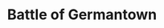 ---
pid: LLG153
title: Battle of Germantown
location_transcription: Vernon Park / Germantown
zipcode: '19118'
outside_phl: 
neighborhood: Chestnut Hill
age: '15'
age_range: 13-19
instagram: 
image_file_name: LLG_153.jpg
proposal_transcription: 
topic: Animals,History,Neighborhoods,Philadelphia,Violence
topic_summary: 0, 0, 0, 0, 0
type: Sculpture Statue
keywords_other: Vernon Park, Germantown, local history
credit: Sofia
image_labels: 
twitter: 
facebook: 
permalink: "/monuments/llg153/"
layout: item-page
---